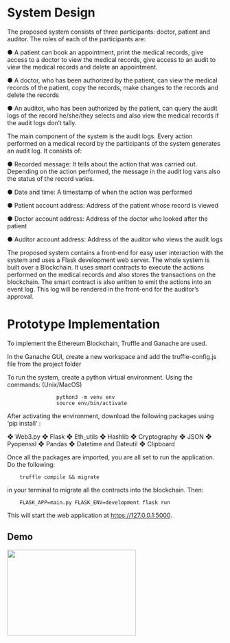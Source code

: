 # System Design 

The proposed system consists of three participants: doctor, patient and auditor. The roles of each of the participants are:

● A patient can book an appointment, print the medical records, give access to a doctor to view the medical records, give access to an audit to view the medical records and delete an appointment.

● A doctor, who has been authorized by the patient, can view the medical records of the patient, copy the records, make changes to the records and delete the records

● An auditor, who has been authorized by the patient, can query the audit logs of the record he/she/they selects and also view the medical records if the audit logs don’t tally.


The main component of the system is the audit logs. Every action performed on a medical record by the participants of the system generates an audit log. It consists of:

● Recorded message: It tells about the action that was carried out. Depending on the action performed, the message in the audit log vans also the status of the record varies.

● Date and time: A timestamp of when the action was performed

● Patient account address: Address of the patient whose record is viewed

● Doctor account address: Address of the doctor who looked after the patient

● Auditor account address: Address of the auditor who views the audit logs

The proposed system contains a front-end for easy user interaction with the system and uses a Flask development web server. The whole system is built over a Blockchain. It uses smart contracts to execute the actions performed on the medical records and also stores the transactions on the blockchain. The smart contract is also written to emit the actions into an event log. This log will be rendered in the front-end for the auditor’s approval.

# Prototype Implementation
To implement the Ethereum Blockchain, Truffle and Ganache are used.

In the Ganache GUI, create a new workspace and add the truffle-config.js file from the project folder

To run the system, create a python virtual environment. Using the commands: (Unix/MacOS)  
                    
                    python3 -m venv env
                    source env/bin/activate
                    
After activating the environment, download the following packages using ‘pip install’ :

❖ Web3.py
❖ Flask
❖ Eth_utils
❖ Hashlib
❖ Cryptography
❖ JSON
❖ Pyopenssl
❖ Pandas
❖ Datetime and Dateutil
❖ Clipboard

Once all the packages are imported, you are all set to run the application. Do the following:

        truffle compile && migrate
in your terminal to migrate all the contracts into the blockchain. 
Then: 
              
        FLASK_APP=main.py FLASK_ENV=development flask run
This will start the web application at https://127.0.0.1:5000.

## Demo

<a href="http://www.youtube.com/watch?v=FcQcT-YqciA" target="_blank"><img src="http://img.youtube.com/vi/FcQcT-YqciA/0.jpg" width="300" height="200"/></a>
